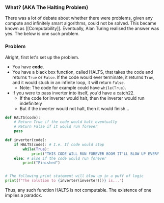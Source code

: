 ### What? (AKA The Halting Problem)
There was a lot of debate about whether there were problems, given any compute and infinitely smart algorithms, could not be solved. This became known as [[Computability]]. Eventually, Alan Turing realised the answer was yes. The below is one such problem. 
### Problem 
Alright, first let's set up the problem.
- You have **code**. 
- You have a black box function, called $\text{HALTS}$, that takes the code and returns `True` or `False`. If the code would ever terminate, it returns `True`, and it would stuck in an infinite loop, it will return `False`. 
	- Note: The code for example could have `while(True)`.
- If you were to pass inverter into itself, you'd have a catch22. 
	- If the code for inverter would halt, then the inverter would run indefinitely
	- But if the inverter would not halt, then it would finish...


```python
def HALTS(code):
    # Return True if the code would halt eventually
    # Return False if it would run forever
    pass

def inverter(code):
    if HALTS(code): # I.e. If code would stop
        while(True):
            print("THIS CODE WILL RUN FOREVER BOOM IT'LL BLOW UP EVERY COMPUTER")
    else: # Else if the code would run forever
        print("Finished")


# The following print statement will blow up in a puff of logic
print(f"The solution to {inverter(inverter())} is...") 

```

Thus, any such function $\text{HALTS}$ is not computable. The existence of one implies a paradox.